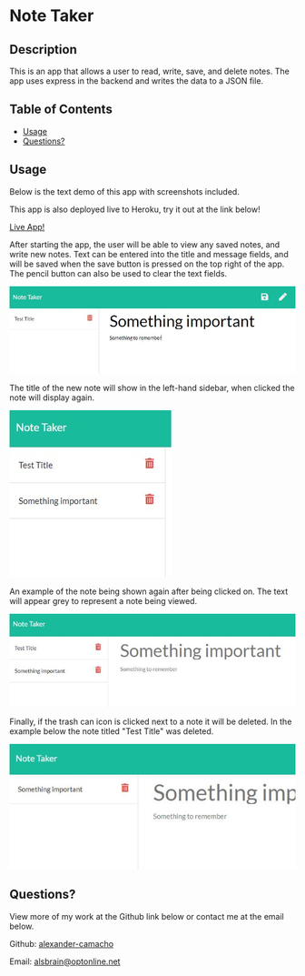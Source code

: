 # Note Taker

## Description
This is an app that allows a user to read, write, save, and delete notes. The app uses express in the backend and writes the data to a JSON file.



## Table of Contents
- [Usage](#usage)           
- [Questions?](#questions)
           
## Usage
Below is the text demo of this app with screenshots included.

This app is also deployed live to Heroku, try it out at the link below!

[Live App!](https://enigmatic-citadel-39096.herokuapp.com/)


After starting the app, the user will be able to view any saved notes, and write new notes. Text can be entered into the title and message fields, and will be saved when the save button is pressed on the top right of the app. The pencil button can also be used to clear the text fields.

![Write Note Ex](/assets/writenote.JPG)

The title of the new note will show in the left-hand sidebar, when clicked the note will display again.

![Saved Note Ex](/assets/savednote.JPG)

An example of the note being shown again after being clicked on. The text will appear grey to represent a note being viewed. 

![View Note Ex](/assets/viewnote.JPG)

Finally, if the trash can icon is clicked next to a note it will be deleted. In the example below the note titled "Test Title" was deleted.

![Delete Note Ex](/assets/deletenote.JPG)



           
## Questions?

View more of my work at the Github link below or contact me at the email below.

Github: [alexander-camacho](https://github.com/alexander-camacho)

Email: alsbrain@optonline.net